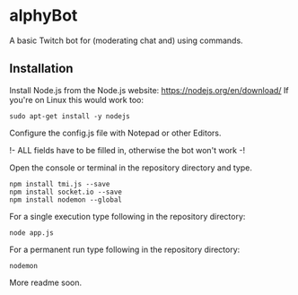 # alphyBot
A basic Twitch bot for (moderating chat and) using commands.

## Installation
Install Node.js from the Node.js website: https://nodejs.org/en/download/
If you're on Linux this would work too:

```
sudo apt-get install -y nodejs
```

Configure the config.js file with Notepad or other Editors.

!- ALL fields have to be filled in, otherwise the bot won't work -!

Open the console or terminal in the repository directory and type.

```
npm install tmi.js --save
npm install socket.io --save
npm install nodemon --global
```

For a single execution type following in the repository directory:

```
node app.js
```

For a permanent run type following in the repository directory:

```
nodemon
```

More readme soon.
